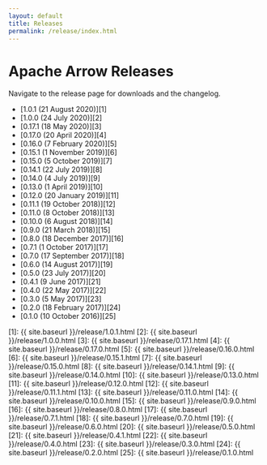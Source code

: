 ```yaml
---
layout: default
title: Releases
permalink: /release/index.html
---
```

<!--
{% comment %}
Licensed to the Apache Software Foundation (ASF) under one or more
contributor license agreements.  See the NOTICE file distributed with
this work for additional information regarding copyright ownership.
The ASF licenses this file to you under the Apache License, Version 2.0
(the "License"); you may not use this file except in compliance with
the License.  You may obtain a copy of the License at

http://www.apache.org/licenses/LICENSE-2.0

Unless required by applicable law or agreed to in writing, software
distributed under the License is distributed on an "AS IS" BASIS,
WITHOUT WARRANTIES OR CONDITIONS OF ANY KIND, either express or implied.
See the License for the specific language governing permissions and
limitations under the License.
{% endcomment %}
-->

# Apache Arrow Releases

Navigate to the release page for downloads and the changelog.

* [1.0.1 (21 August 2020)][1]
* [1.0.0 (24 July 2020)][2]
* [0.17.1 (18 May 2020)][3]
* [0.17.0 (20 April 2020)][4]
* [0.16.0 (7 February 2020)][5]
* [0.15.1 (1 November 2019)][6]
* [0.15.0 (5 October 2019)][7]
* [0.14.1 (22 July 2019)][8]
* [0.14.0 (4 July 2019)][9]
* [0.13.0 (1 April 2019)][10]
* [0.12.0 (20 January 2019)][11]
* [0.11.1 (19 October 2018)][12]
* [0.11.0 (8 October 2018)][13]
* [0.10.0 (6 August 2018)][14]
* [0.9.0 (21 March 2018)][15]
* [0.8.0 (18 December 2017)][16]
* [0.7.1 (1 October 2017)][17]
* [0.7.0 (17 September 2017)][18]
* [0.6.0 (14 August 2017)][19]
* [0.5.0 (23 July 2017)][20]
* [0.4.1 (9 June 2017)][21]
* [0.4.0 (22 May 2017)][22]
* [0.3.0 (5 May 2017)][23]
* [0.2.0 (18 February 2017)][24]
* [0.1.0 (10 October 2016)][25]

[1]: {{ site.baseurl }}/release/1.0.1.html
[2]: {{ site.baseurl }}/release/1.0.0.html
[3]: {{ site.baseurl }}/release/0.17.1.html
[4]: {{ site.baseurl }}/release/0.17.0.html
[5]: {{ site.baseurl }}/release/0.16.0.html
[6]: {{ site.baseurl }}/release/0.15.1.html
[7]: {{ site.baseurl }}/release/0.15.0.html
[8]: {{ site.baseurl }}/release/0.14.1.html
[9]: {{ site.baseurl }}/release/0.14.0.html
[10]: {{ site.baseurl }}/release/0.13.0.html
[11]: {{ site.baseurl }}/release/0.12.0.html
[12]: {{ site.baseurl }}/release/0.11.1.html
[13]: {{ site.baseurl }}/release/0.11.0.html
[14]: {{ site.baseurl }}/release/0.10.0.html
[15]: {{ site.baseurl }}/release/0.9.0.html
[16]: {{ site.baseurl }}/release/0.8.0.html
[17]: {{ site.baseurl }}/release/0.7.1.html
[18]: {{ site.baseurl }}/release/0.7.0.html
[19]: {{ site.baseurl }}/release/0.6.0.html
[20]: {{ site.baseurl }}/release/0.5.0.html
[21]: {{ site.baseurl }}/release/0.4.1.html
[22]: {{ site.baseurl }}/release/0.4.0.html
[23]: {{ site.baseurl }}/release/0.3.0.html
[24]: {{ site.baseurl }}/release/0.2.0.html
[25]: {{ site.baseurl }}/release/0.1.0.html
